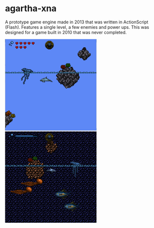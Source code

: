 # agartha-xna

A prototype game engine made in 2013 that was written in ActionScript (Flash). Features a single level, a few enemies and power ups. This was designed for a game built in 2010 that was never completed.

<img style="height: 300px;" src="https://raw.githubusercontent.com/JohnnyLdeAlba/agartha-xna/main/agartha-xna-light.png" /> <img style="height: 300px;" src="https://raw.githubusercontent.com/JohnnyLdeAlba/agartha-xna/main/agartha-xna-dark.png" />
